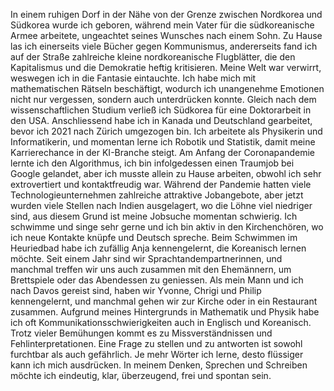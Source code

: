 In einem ruhigen Dorf in der Nähe von der Grenze zwischen Nordkorea und Südkorea wurde ich geboren, während mein Vater für die südkoreanische Armee arbeitete, ungeachtet seines Wunsches nach einem Sohn. Zu Hause las ich einerseits viele Bücher gegen Kommunismus, andererseits fand ich auf der Straße zahlreiche kleine nordkoreanische Flugblätter, die den Kapitalismus und die Demokratie heftig kritisieren. 
Meine Welt war verwirrt, weswegen ich in die Fantasie eintauchte. Ich habe mich mit mathematischen Rätseln beschäftigt, wodurch ich unangenehme Emotionen nicht nur vergessen, sondern auch unterdrücken konnte. Gleich nach dem wissenschaftlichen Studium verließ ich Südkorea für eine Doktorarbeit in den USA. 
Anschliessend habe ich in Kanada und Deutschland gearbeitet, bevor ich 2021 nach Zürich umgezogen bin. Ich arbeitete als Physikerin und Informatikerin, und momentan lerne ich Robotik und Statistik, damit meine Karrierechance in der KI-Branche steigt. Am Anfang der Coronapandemie lernte ich den Algorithmus, ich bin infolgedessen einen Traumjob bei Google gelandet, aber ich musste allein zu Hause arbeiten, obwohl ich sehr extrovertiert und kontaktfreudig war. Während der Pandemie hatten viele Technologieunternehmen zahlreiche attraktive Jobangebote, aber jetzt wurden viele Stellen nach Indien ausgelagert, wo die Löhne viel niedriger sind, aus diesem Grund ist meine Jobsuche momentan schwierig. 
Ich schwimme und singe sehr gerne und ich bin aktiv in den Kirchenchören, wo ich neue Kontakte knüpfe und Deutsch spreche. Beim Schwimmen im Heuriedbad habe ich zufällig Anja kennengelernt, die Koreanisch lernen möchte. Seit einem Jahr sind wir Sprachtandempartnerinnen, und manchmal treffen wir uns auch zusammen mit den Ehemännern, um Brettspiele oder das Abendessen zu geniessen. Als mein Mann und ich nach Davos gereist sind, haben wir Yvonne, Chrigi und Philip kennengelernt, und manchmal gehen wir zur Kirche oder in ein Restaurant zusammen. Aufgrund meines Hintergrunds in Mathematik und Physik habe ich oft Kommunikationsschwierigkeiten auch in Englisch und Koreanisch. Trotz vieler Bemühungen kommt es zu Missverständnissen und Fehlinterpretationen. Eine Frage zu stellen und zu antworten ist sowohl furchtbar als auch gefährlich. Je mehr Wörter ich lerne, desto flüssiger kann ich mich ausdrücken. In meinem Denken, Sprechen und Schreiben möchte ich eindeutig, klar, überzeugend, frei und spontan sein. 
